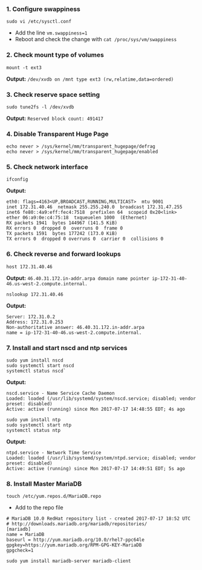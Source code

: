 ### 1. Configure swappiness
    sudo vi /etc/sysctl.conf
* Add the line `vm.swappiness=1`
* Reboot and check the change with `cat /proc/sys/vm/swappiness`

### 2. Check mount type of volumes
    mount -t ext3
**Output:** `/dev/xvdb on /mnt type ext3 (rw,relatime,data=ordered)`

### 3. Check reserve space setting
    sudo tune2fs -l /dev/xvdb
**Output:** `Reserved block count: 491417`

### 4. Disable Transparent Huge Page
    echo never > /sys/kernel/mm/transparent_hugepage/defrag
    echo never > /sys/kernel/mm/transparent_hugepage/enabled

### 5. Check network interface
    ifconfig
**Output:**

    eth0: flags=4163<UP,BROADCAST,RUNNING,MULTICAST>  mtu 9001
    inet 172.31.40.46  netmask 255.255.240.0  broadcast 172.31.47.255
    inet6 fe80::4a9:eff:fec4:7518  prefixlen 64  scopeid 0x20<link>
    ether 06:a9:0e:c4:75:18  txqueuelen 1000  (Ethernet)
    RX packets 1941  bytes 144967 (141.5 KiB)
    RX errors 0  dropped 0  overruns 0  frame 0
    TX packets 1591  bytes 177242 (173.0 KiB)
    TX errors 0  dropped 0 overruns 0  carrier 0  collisions 0
    
### 6. Check reverse and forward lookups
    host 172.31.40.46
**Output:** `46.40.31.172.in-addr.arpa domain name pointer ip-172-31-40-46.us-west-2.compute.internal.`

    nslookup 172.31.40.46
**Output:**

    Server: 172.31.0.2
    Address: 172.31.0.253
    Non-authoritative answer: 46.40.31.172.in-addr.arpa       
    name = ip-172-31-40-46.us-west-2.compute.internal.

### 7. Install and start nscd and ntp services 
    sudo yum install nscd
    sudo systemctl start nscd
    systemctl status nscd`
**Output:**

    nscd.service - Name Service Cache Daemon
    Loaded: loaded (/usr/lib/systemd/system/nscd.service; disabled; vendor preset: disabled)
    Active: active (running) since Mon 2017-07-17 14:48:55 EDT; 4s ago
   
    sudo yum install ntp
    sudo systemctl start ntp
    systemctl status ntp

**Output:** 
    
    ntpd.service - Network Time Service
    Loaded: loaded (/usr/lib/systemd/system/ntpd.service; disabled; vendor preset: disabled)
    Active: active (running) since Mon 2017-07-17 14:49:51 EDT; 5s ago
   
### 8. Install Master MariaDB
    touch /etc/yum.repos.d/MariaDB.repo

* Add to the repo file
```
# MariaDB 10.0 RedHat repository list - created 2017-07-17 18:52 UTC
# http://downloads.mariadb.org/mariadb/repositories/
[mariadb]
name = MariaDB
baseurl = http://yum.mariadb.org/10.0/rhel7-ppc64le
gpgkey=https://yum.mariadb.org/RPM-GPG-KEY-MariaDB
gpgcheck=1
```
    sudo yum install mariadb-server mariadb-client

